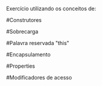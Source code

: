 Exercício utilizando os conceitos de:

#Construtores

#Sobrecarga

#Palavra reservada "this"

#Encapsulamento

#Properties

#Modificadores de acesso
